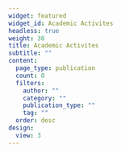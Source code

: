 ```yaml
---
widget: featured
widget_id: Academic Activites
headless: true
weight: 30
title: Academic Activites
subtitle: ""
content:
  page_type: publication
  count: 0
  filters:
    author: ""
    category: ""
    publication_type: ""
    tag: ""
  order: desc
design:
  view: 3
---
```

